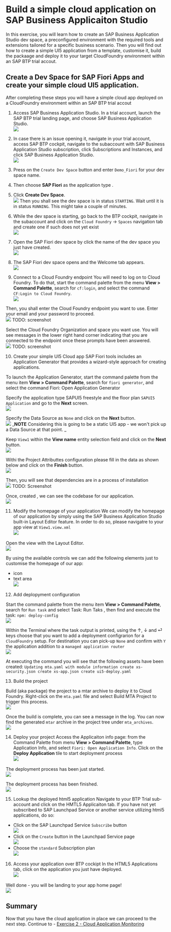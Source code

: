 # Build a simple cloud application on SAP Business Applicaiton Studio

In this exercise, you will learn how to create an SAP Business Application Studio dev space, a preconfigured environment with the required tools and extensions tailored for a specific business scenario. Then you will find out how to create a simple UI5 application from a template, customise it, build the packaage and deploy it to your target CloudFoundry environment within an SAP BTP trial accout. 

## Create a Dev Space for SAP Fiori Apps and create your simple cloud UI5 application.

After completing these steps you will have a simple cloud app deployed on a CloudFoundry environment within an SAP BTP trial accout

1.	Access SAP Business Application Studio.
In a trial account, launch the SAP BTP trial landing page, and choose SAP Business Application Studio.
<br>![](/exercises/0/images/01_01.png)

2. In case there is an issue opening it, navigate in your trial account, access SAP BTP cockpit, navigate to the subaccount with SAP Business Application Studio subscription, click Subscriptions and Instances, and click SAP Business Application Studio.
<br>![](images/0_2.png)

3. Press on the `Create Dev Space` button and enter `Demo_Fiori` for your dev space name. 

4. Then choose **SAP Fiori** as the application type . 

5. Click **Create Dev Space**.
<br>![](images/0_4.png)
Then you shall see the dev space is in status `STARTING`. Wait until it is in status `RUNNING`. This might take a couple of minutes.

6. While the dev space is starting, go back to the BTP cockpit, navigate in the subaccount and click on the `Cloud Foundry` -> `Spaces` navigation tab and create one if such does not yet exist
<br>![](images/0_4_1.png)

7. Open the SAP Fiori dev space by click the name of the dev space you just have created.
<br>![](images/0_5.png)

8. The SAP Fiori dev space opens and the Welcome tab appears.
<br>![](images/0_6.png)


9. Connect to a Cloud Foundry endpoint
You will need to log on to Cloud Foundry. To do that, start the command palette from the menu **View > Command Palette**, search for `cf:login`, and select the command `CF:Login to Cloud Foundry`.
<br>![](images/0_7.png)

Then, you shall enter the Cloud Foundry endpoint you want to use. Enter your email and your password to proceed.
<br>![](images/0_8.png)
TODO: screenshot

Select the Cloud Foundry Organization and space you want use. You will see messages in the lower right hand corner indicating that you are connected to the endpoint once these prompts have been answered.
<br>![](images/0_9.png)
TODO: screenshot

10. Create your simple UI5 Cloud app 
SAP Fiori tools includes an Application Generator that provides a wizard-style approach for creating applications.

To launch the Application Generator, start the command palette from the menu item **View > Command Palette**, search for `fiori generator`, and select the command Fiori: Open Application Generator

Specify the application type SAPUI5 freestyle and the floor plan `SAPUI5 Application` and go to the **Next** screen.
<br>![](images/0_10.png)

Specify the Data Source as `None` and click on the **Next** button. 
<br>![](images/0_11.png)
_**NOTE** Considering this is going to be a static UI5 app - we won't pick up a Data Source at that point. _

Keep `View1` within the **View name** entity selection field and click on the **Next** button. 
<br>![](images/0_12.png)

Withi the Project Attributtes configuration please fill in the data as shown below and click on the **Finish** button. 
<br>![](images/0_13.png)

Then, you will see that dependencies are in a process of installation
<br>![](images/0_14.png)
TODO: Screenshot

Once, created , we can see the codebase for our application. 
<br>![](images/0_15.png)

11. Modify the homepage of your application 
We can modify the homepage of our application by simply using the SAP Business Application Studio built-in Layout Editor feature. In order to do so, please navigatre to your app view at `View1.view.xml` 
<br>![](images/0_16.png)

Open the view with the  Layout Editor. 
<br>![](images/0_17.png)

By using the available controls we can add the following elements just to customise the homepage of our app: 
- icon 
- text area 
<br>![](images/0_18.png)

12. Add deplopyment configuration

Start the command palette from the menu item **View > Command Palette**, search for `Run task` and select Task: Run Taks , then find and execute the task: `npm: deploy-config`
<br>![](/exercises/0/images/0_19.png)

Within the Terminal where the task output is printed, using the ↑, ↓ and ⏎ keys choose that you want to add a deployment configrarion for a `CloudFoundry` setup. For destination you can pick-up `None` and confirm with `Y` the application addition to a `managed application router`
<br>![](images/0_20.png)

At executing the command you will see that the following assets have been created: 
`Updating mta.yaml with module information
   create xs-security.json
   create xs-app.json
   create ui5-deploy.yaml` 

13. Build the project

Build (aka package) the project to a mtar archive to deploy it to Cloud Foundry. Right-click on the `mta.yaml` file and select Build MTA Project to trigger this process.
<br>![](images/0_21.png)

Once the build is complete, you can see a message in the log. You can now find the generated `mtar` archive in the project tree under `mta_archives`.
<br>![](images/0_22.png)

14. Deploy your project 
Access the Applicaiton info page: from the Command Palette from menu **View > Command Palette**, type Application Info, and select `Fiori: Open Application Info`. Click on the **Deploy Application** tile to start deployment process
<br>![](images/0_23.png)

The deployment process has been just started.
<br>![](images/0_24.png)

The deployment process has been  finished.
<br>![](images/0_25.png)

15. Lookup the deployed html5 application
Navigate to your BTP Trial sub-account and click on the HMTL5 Applicaiton tab. If you have not yet subscribed to SAP Launchpad Service or another service utilizing html5 applications, do so:

- Click on the SAP Launchpad Service `Subscribe` button
<br>![](images/0_28.png)
- Click on the `Create` button in the Launchpad Service page
<br>![](images/0_29.png)
- Choose the `standard` Subscription plan
<br> ![](images/0_30.png)


16. Access your application over BTP cockipt 
In the HTML5 Applications tab, click on the application you just have deployed.
<br>![](images/0_26.png)

Well done - you will be landing to your app home page!
<br>![](images/0_27.png)


## Summary

Now that you have the cloud application in place we can proceed to the next step.
Continue to - [Exercise 2 - Cloud Application Monitoring](../1/README.md)
